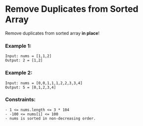 # Remove Duplicates from Sorted Array

Remove duplicates from sorted array **in place**!

### Example 1:
```
Input: nums = [1,1,2]
Output: 2 = [1,2]
```
### Example 2:
```
Input: nums = [0,0,1,1,1,2,2,3,3,4]
Output: 5 = [0,1,2,3,4]
```
### Constraints:
```
- 1 <= nums.length <= 3 * 104
- -100 <= nums[i] <= 100
- nums is sorted in non-decreasing order.
```
